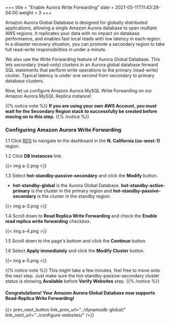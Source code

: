 +++
title = "Enable Aurora Write Forwarding"
date =  2021-05-11T11:43:28-04:00
weight = 3
+++

Amazon Aurora Global Database is designed for globally distributed applications, allowing a single Amazon Aurora database to span multiple AWS regions. It replicates your data with no impact on database performance, and enables fast local reads with low latency in each region. In a disaster recovery situation, you can promote a secondary region to take full read-write responsibilities in under a minute.

We also use the Write Forwarding feature of Aurora Global Database. This lets secondary (read-only) clusters in an Aurora global database forward SQL statements that perform write operations to the primary (read-write) cluster. Typical latency is under one second from secondary to primary database clusters.

Now, let us configure Amazon Aurora MySQL Write Forwarding on our Amazon Aurora MySQL Replica instance!

{{% notice note %}}
**If you are using your own AWS Account, you must wait for the Secondary Region stack to successfully be created before moving on to this step.**
{{% /notice %}}

### Configuring Amazon Aurora Write Forwarding

1.1 Click [RDS](https://us-west-1.console.aws.amazon.com/rds/home?region=us-west-1#/) to navigate to the dashboard in the **N. California (us-west-1)** region.

1.2 Click **DB Instances** link.

{{< img a-2.png >}}

1.3 Select **hot-standby-passive-secondary** and click the **Modify** button.
  * **hot-standby-global** is the Aurora Global Database. **hot-standby-active-primary** is the cluster in the primary region and **hot-standby-passive-secondary** is the cluster in the standby region.

{{< img a-3.png >}}

1.4 Scroll down to **Read Replica Write Forwarding** and check the **Enable read replica write forwarding** checkbox.

{{< img a-4.png >}}

1.5 Scroll down to the page's bottom and click the **Continue** button. 

1.6 Select **Apply immediately** and click the **Modify Cluster** button.

{{< img a-5.png >}}

{{% notice note %}}
This might take a few minutes, feel free to move onto the next step.  Just make sure the hot-standby-passive-secondary cluster status is showing **Available** before **Verify Websites** step.
{{% /notice %}}

#### Congratulations! Your Amazon Aurora Global Database now supports Read-Replica Write Forwarding!

{{< prev_next_button link_prev_url="../dynamodb-global/" link_next_url="../configure-websites/" />}}